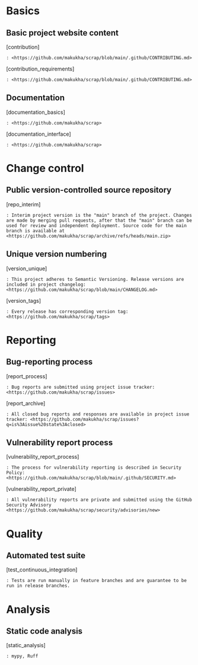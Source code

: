 # Basics

## Basic project website content

[contribution]

    : <https://github.com/makukha/scrap/blob/main/.github/CONTRIBUTING.md>

[contribution_requirements]

    : <https://github.com/makukha/scrap/blob/main/.github/CONTRIBUTING.md>

## Documentation

[documentation_basics]

    : <https://github.com/makukha/scrap>

[documentation_interface]

    : <https://github.com/makukha/scrap>


# Change control

## Public version-controlled source repository

[repo_interim]

    : Interim project version is the "main" branch of the project. Changes are made by merging pull requests, after that the "main" branch can be used for review and independent deployment. Source code for the main branch is available at <https://github.com/makukha/scrap/archive/refs/heads/main.zip>

## Unique version numbering

[version_unique]

    : This project adheres to Semantic Versioning. Release versions are included in project changelog: <https://github.com/makukha/scrap/blob/main/CHANGELOG.md>

[version_tags]

    : Every release has corresponding version tag: <https://github.com/makukha/scrap/tags>


# Reporting

## Bug-reporting process

[report_process]

    : Bug reports are submitted using project issue tracker: <https://github.com/makukha/scrap/issues>

[report_archive]

    : All closed bug reports and responses are available in project issue tracker: <https://github.com/makukha/scrap/issues?q=is%3Aissue%20state%3Aclosed>

## Vulnerability report process

[vulnerability_report_process]

    : The process for vulnerability reporting is described in Security Policy: <https://github.com/makukha/scrap/blob/main/.github/SECURITY.md>

[vulnerability_report_private]

    : All vulnerability reports are private and submitted using the GitHub Security Advisory <https://github.com/makukha/scrap/security/advisories/new>


# Quality

## Automated test suite

[test_continuous_integration]

    : Tests are run manually in feature branches and are guarantee to be run in release branches.


# Analysis

## Static code analysis

[static_analysis]

    : mypy, Ruff
